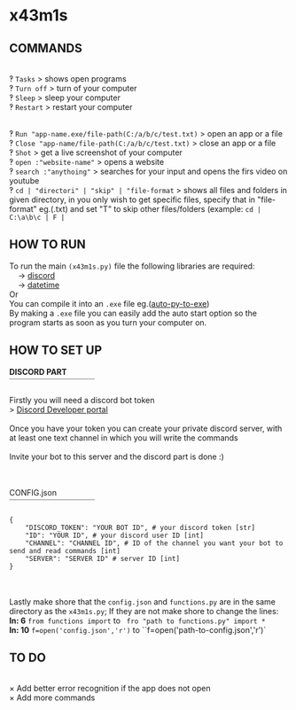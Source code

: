# x43m1s



## COMMANDS

<br>‽ `Tasks` > shows open programs
<br>‽ `Turn off` > turn of your computer
<br>‽ `Sleep` > sleep your computer
<br>‽ `Restart` > restart your computer 

<br>‽ `Run "app-name.exe/file-path(C:/a/b/c/test.txt)` > open an app or a file
<br>‽ `Close "app-name/file-path(C:/a/b/c/test.txt)` > close an app or a file
<br>‽ `Shot` > get a live screenshot of your computer
<br>‽ `open :"website-name"` > opens a website
<br>‽ `search :"anythoing"` > searches for your input and opens the firs video on youtube
<br>‽ `cd | "directori" | "skip" | "file-format` > shows all files and folders in given directory, in you only wish to get specific files, specify that in "file-format" eg.(.txt) and set "T" to skip other files/folders (example: `cd | C:\a\b\c | F | `

## HOW TO RUN<br>

To run the main `(x43m1s.py)` file the following libraries are required:
  <br>    -> [discord](https://pypi.org/project/discord.py/)
  <br>    -> [datetime](https://pypi.org/project/DateTime/)
<br>Or
<br>You can compile it into an ``.exe`` file eg.([auto-py-to-exe](https://pypi.org/project/auto-py-to-exe/))
<br>By making a `.exe` file you can easily add the auto start option so the program starts as soon as you turn your computer on.

## HOW TO SET UP<br>
**DISCORD PART**<br>￣￣￣￣￣￣￣￣￣￣￣<br>

Firstly you will need a discord bot token
<br>> [Discord Developer portal](https://discord.com/developers/applications)
<br>
<br>Once you have your token you can create your private discord server, with at least one text channel in which you will write the commands
<br><br>Invite your bot to this server and the discord part is done :)

<br><br>CONFIG.json<br>￣￣￣￣￣￣￣￣￣￣￣<br>
```
{
    "DISCORD_TOKEN": "YOUR BOT ID", # your discord token [str]
    "ID": "YOUR ID", # your discord user ID [int]
    "CHANNEL": "CHANNEL ID", # ID of the channel you want your bot to send and read commands [int]
    "SERVER": "SERVER ID" # server ID [int]
}
```
<br><br>Lastly make shore that the `config.json` and `functions.py` are in the same directory as the `x43m1s.py`; If they are not make shore to change the lines:<br>**ln: 6** ` from functions import ` to ` fro "path to functions.py" import *` <br>**ln: 10** `f=open('config.json','r')` to ``f=open('path-to-config.json','r')`<br>



## TO DO
<br>× Add better error recognition if the app does not open
<br>× Add more commands 
